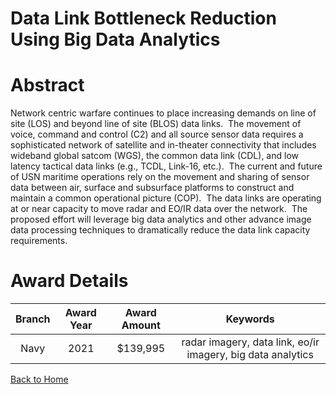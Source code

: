 
Data Link Bottleneck Reduction Using Big Data Analytics
=======================================================

# Abstract


Network centric warfare continues to place increasing demands on line of site (LOS) and beyond line of site (BLOS) data links.  The movement of voice, command and control (C2) and all source sensor data requires a sophisticated network of satellite and in-theater connectivity that includes wideband global satcom (WGS), the common data link (CDL), and low latency tactical data links (e.g., TCDL, Link-16, etc.).  The current and future of USN maritime operations rely on the movement and sharing of sensor data between air, surface and subsurface platforms to construct and maintain a common operational picture (COP).  The data links are operating at or near capacity to move radar and EO/IR data over the network.  The proposed effort will leverage big data analytics and other advance image data processing techniques to dramatically reduce the data link capacity requirements.  

# Award Details

|Branch|Award Year|Award Amount|Keywords|
| :---: | :---: | :---: | :---: |
|Navy|2021|$139,995|radar imagery, data link, eo/ir imagery, big data analytics|
  
  


[Back to Home](https://github.com/chrischow/dod_sbir_awards/Reports/JH/#2186)